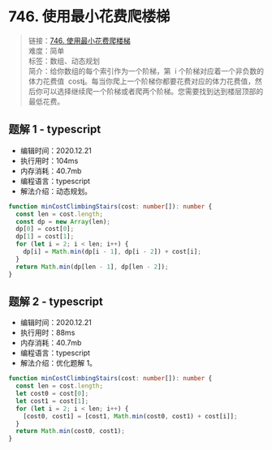 # 746. 使用最小花费爬楼梯

> 链接：[746. 使用最小花费爬楼梯](https://leetcode-cn.com/problems/min-cost-climbing-stairs/)  
> 难度：简单  
> 标签：数组、动态规划  
> 简介：给你数组的每个索引作为一个阶梯，第  i 个阶梯对应着一个非负数的体力花费值  cost[i](索引从0开始)。每当你爬上一个阶梯你都要花费对应的体力花费值，然后你可以选择继续爬一个阶梯或者爬两个阶梯。您需要找到达到楼层顶部的最低花费。

## 题解 1 - typescript

- 编辑时间：2020.12.21
- 执行用时：104ms
- 内存消耗：40.7mb
- 编程语言：typescript
- 解法介绍：动态规划。

```typescript
function minCostClimbingStairs(cost: number[]): number {
  const len = cost.length;
  const dp = new Array(len);
  dp[0] = cost[0];
  dp[1] = cost[1];
  for (let i = 2; i < len; i++) {
    dp[i] = Math.min(dp[i - 1], dp[i - 2]) + cost[i];
  }
  return Math.min(dp[len - 1], dp[len - 2]);
}
```

## 题解 2 - typescript

- 编辑时间：2020.12.21
- 执行用时：88ms
- 内存消耗：40.7mb
- 编程语言：typescript
- 解法介绍：优化题解 1。

```typescript
function minCostClimbingStairs(cost: number[]): number {
  const len = cost.length;
  let cost0 = cost[0];
  let cost1 = cost[1];
  for (let i = 2; i < len; i++) {
    [cost0, cost1] = [cost1, Math.min(cost0, cost1) + cost[i]];
  }
  return Math.min(cost0, cost1);
}
```
